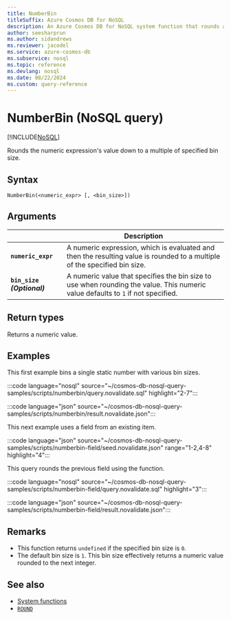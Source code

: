 ```yaml
---
title: NumberBin
titleSuffix: Azure Cosmos DB for NoSQL
description: An Azure Cosmos DB for NoSQL system function that rounds an input value to a multiple of the specified size.
author: seesharprun
ms.author: sidandrews
ms.reviewer: jacodel
ms.service: azure-cosmos-db
ms.subservice: nosql
ms.topic: reference
ms.devlang: nosql
ms.date: 08/22/2024
ms.custom: query-reference
---
```


# NumberBin (NoSQL query)

[!INCLUDE[NoSQL](../../includes/appliesto-nosql.md)]

Rounds the numeric expression's value down to a multiple of specified bin size.

## Syntax

```nosql
NumberBin(<numeric_expr> [, <bin_size>])
```

## Arguments

| | Description |
| --- | --- |
| **`numeric_expr`** | A numeric expression, which is evaluated and then the resulting value is rounded to a multiple of the specified bin size. |
| **`bin_size` *(Optional)*** | A numeric value that specifies the bin size to use when rounding the value. This numeric value defaults to `1` if not specified. |

## Return types

Returns a numeric value.

## Examples

This first example bins a single static number with various bin sizes.

:::code language="nosql" source="~/cosmos-db-nosql-query-samples/scripts/numberbin/query.novalidate.sql" highlight="2-7":::

:::code language="json" source="~/cosmos-db-nosql-query-samples/scripts/numberbin/result.novalidate.json":::

This next example uses a field from an existing item.

:::code language="json" source="~/cosmos-db-nosql-query-samples/scripts/numberbin-field/seed.novalidate.json" range="1-2,4-8" highlight="4":::

This query rounds the previous field using the function.

:::code language="nosql" source="~/cosmos-db-nosql-query-samples/scripts/numberbin-field/query.novalidate.sql" highlight="3":::

:::code language="json" source="~/cosmos-db-nosql-query-samples/scripts/numberbin-field/result.novalidate.json":::

## Remarks

- This function returns `undefined` if the specified bin size is `0`.
- The default bin size is `1`. This bin size effectively returns a numeric value rounded to the next integer.

## See also

- [System functions](system-functions.yml)
- [`ROUND`](round.md)
